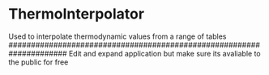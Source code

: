 # ThermoInterpolator
 
Used to interpolate thermodynamic values from a range of tables
#####################################################################
Edit and expand application but make sure its avaliable to the public for free

